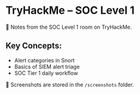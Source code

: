 # TryHackMe – SOC Level 1

🧠 Notes from the SOC Level 1 room on TryHackMe.

## Key Concepts:
- Alert categories in Snort
- Basics of SIEM alert triage
- SOC Tier 1 daily workflow

📸 Screenshots are stored in the `/screenshots` folder.